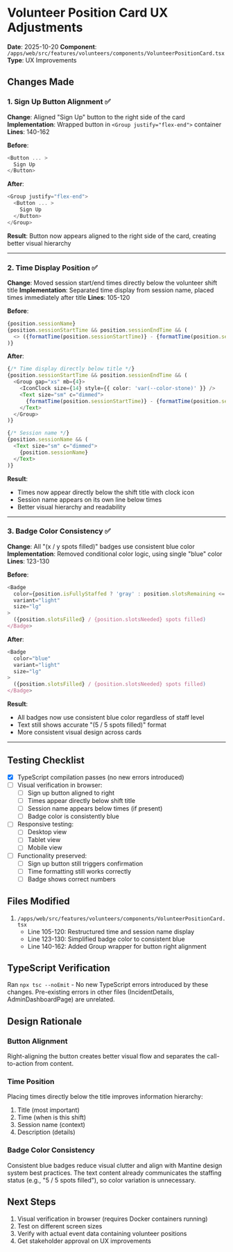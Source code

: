 # Volunteer Position Card UX Adjustments
**Date**: 2025-10-20
**Component**: `/apps/web/src/features/volunteers/components/VolunteerPositionCard.tsx`
**Type**: UX Improvements

## Changes Made

### 1. Sign Up Button Alignment ✅
**Change**: Aligned "Sign Up" button to the right side of the card
**Implementation**: Wrapped button in `<Group justify="flex-end">` container
**Lines**: 140-162

**Before**:
```typescript
<Button ... >
  Sign Up
</Button>
```

**After**:
```typescript
<Group justify="flex-end">
  <Button ... >
    Sign Up
  </Button>
</Group>
```

**Result**: Button now appears aligned to the right side of the card, creating better visual hierarchy

---

### 2. Time Display Position ✅
**Change**: Moved session start/end times directly below the volunteer shift title
**Implementation**: Separated time display from session name, placed times immediately after title
**Lines**: 105-120

**Before**:
```typescript
{position.sessionName}
{position.sessionStartTime && position.sessionEndTime && (
  <> ({formatTime(position.sessionStartTime)} - {formatTime(position.sessionEndTime)})</>
)}
```

**After**:
```typescript
{/* Time display directly below title */}
{position.sessionStartTime && position.sessionEndTime && (
  <Group gap="xs" mb={4}>
    <IconClock size={14} style={{ color: 'var(--color-stone)' }} />
    <Text size="sm" c="dimmed">
      {formatTime(position.sessionStartTime)} - {formatTime(position.sessionEndTime)}
    </Text>
  </Group>
)}

{/* Session name */}
{position.sessionName && (
  <Text size="sm" c="dimmed">
    {position.sessionName}
  </Text>
)}
```

**Result**:
- Times now appear directly below the shift title with clock icon
- Session name appears on its own line below times
- Better visual hierarchy and readability

---

### 3. Badge Color Consistency ✅
**Change**: All "(x / y spots filled)" badges use consistent blue color
**Implementation**: Removed conditional color logic, using single "blue" color
**Lines**: 123-130

**Before**:
```typescript
<Badge
  color={position.isFullyStaffed ? 'gray' : position.slotsRemaining <= 2 ? 'orange' : 'blue'}
  variant="light"
  size="lg"
>
  ({position.slotsFilled} / {position.slotsNeeded} spots filled)
</Badge>
```

**After**:
```typescript
<Badge
  color="blue"
  variant="light"
  size="lg"
>
  ({position.slotsFilled} / {position.slotsNeeded} spots filled)
</Badge>
```

**Result**:
- All badges now use consistent blue color regardless of staff level
- Text still shows accurate "(5 / 5 spots filled)" format
- More consistent visual design across cards

---

## Testing Checklist

- [x] TypeScript compilation passes (no new errors introduced)
- [ ] Visual verification in browser:
  - [ ] Sign up button aligned to right
  - [ ] Times appear directly below shift title
  - [ ] Session name appears below times (if present)
  - [ ] Badge color is consistently blue
- [ ] Responsive testing:
  - [ ] Desktop view
  - [ ] Tablet view
  - [ ] Mobile view
- [ ] Functionality preserved:
  - [ ] Sign up button still triggers confirmation
  - [ ] Time formatting still works correctly
  - [ ] Badge shows correct numbers

## Files Modified

1. `/apps/web/src/features/volunteers/components/VolunteerPositionCard.tsx`
   - Line 105-120: Restructured time and session name display
   - Line 123-130: Simplified badge color to consistent blue
   - Line 140-162: Added Group wrapper for button right alignment

## TypeScript Verification

Ran `npx tsc --noEmit` - No new TypeScript errors introduced by these changes.
Pre-existing errors in other files (IncidentDetails, AdminDashboardPage) are unrelated.

## Design Rationale

### Button Alignment
Right-aligning the button creates better visual flow and separates the call-to-action from content.

### Time Position
Placing times directly below the title improves information hierarchy:
1. Title (most important)
2. Time (when is this shift)
3. Session name (context)
4. Description (details)

### Badge Color Consistency
Consistent blue badges reduce visual clutter and align with Mantine design system best practices. The text content already communicates the staffing status (e.g., "5 / 5 spots filled"), so color variation is unnecessary.

## Next Steps

1. Visual verification in browser (requires Docker containers running)
2. Test on different screen sizes
3. Verify with actual event data containing volunteer positions
4. Get stakeholder approval on UX improvements
